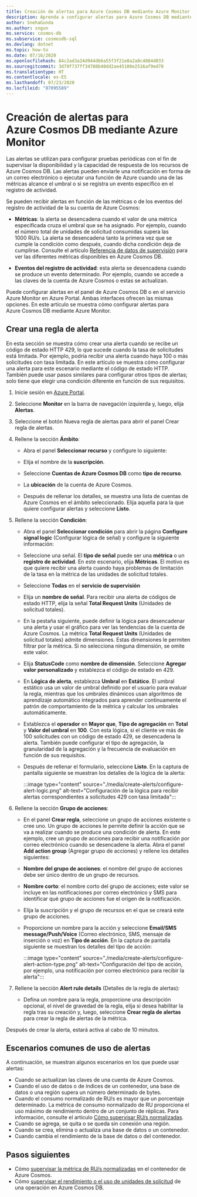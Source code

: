 ```yaml
---
title: Creación de alertas para Azure Cosmos DB mediante Azure Monitor
description: Aprenda a configurar alertas para Azure Cosmos DB mediante Azure Monitor.
author: SnehaGunda
ms.author: sngun
ms.service: cosmos-db
ms.subservice: cosmosdb-sql
ms.devlang: dotnet
ms.topic: how-to
ms.date: 07/16/2020
ms.openlocfilehash: 84c2ad3a24d944db6a55f3f21e8a2a0c4084d033
ms.sourcegitcommit: 3d79f737ff34708b48dd2ae45100e2516af9ed78
ms.translationtype: HT
ms.contentlocale: es-ES
ms.lasthandoff: 07/23/2020
ms.locfileid: "87095589"
---
```

# <a name="create-alerts-for-azure-cosmos-db-using-azure-monitor"></a>Creación de alertas para Azure Cosmos DB mediante Azure Monitor

Las alertas se utilizan para configurar pruebas periódicas con el fin de supervisar la disponibilidad y la capacidad de respuesta de los recursos de Azure Cosmos DB. Las alertas pueden enviarle una notificación en forma de un correo electrónico o ejecutar una función de Azure cuando una de las métricas alcance el umbral o si se registra un evento específico en el registro de actividad.

Se pueden recibir alertas en función de las métricas o de los eventos del registro de actividad de la su cuenta de Azure Cosmos:

* **Métricas**: la alerta se desencadena cuando el valor de una métrica especificada cruza el umbral que se ha asignado. Por ejemplo, cuando el número total de unidades de solicitud consumidas supera las 1000 RU/s. La alerta se desencadena tanto la primera vez que se cumple la condición como después, cuando dicha condición deja de cumplirse. Consulte el artículo [Referencia de datos de supervisión](monitor-cosmos-db-reference.md#metrics) para ver las diferentes métricas disponibles en Azure Cosmos DB.

* **Eventos del registro de actividad**: esta alerta se desencadena cuando se produce un evento determinado. Por ejemplo, cuando se accede a las claves de la cuenta de Azure Cosmos o estas se actualizan.

Puede configurar alertas en el panel de Azure Cosmos DB o en el servicio Azure Monitor en Azure Portal. Ambas interfaces ofrecen las mismas opciones. En este artículo se muestra cómo configurar alertas para Azure Cosmos DB mediante Azure Monitor.

## <a name="create-an-alert-rule"></a>Crear una regla de alerta

En esta sección se muestra cómo crear una alerta cuando se recibe un código de estado HTTP 429, lo que sucede cuando la tasa de solicitudes está limitada. Por ejemplo, podría recibir una alerta cuando haya 100 o más solicitudes con tasa limitada. En este artículo se muestra cómo configurar una alerta para este escenario mediante el código de estado HTTP. También puede usar pasos similares para configurar otros tipos de alertas; solo tiene que elegir una condición diferente en función de sus requisitos.

1. Inicie sesión en [Azure Portal](https://portal.azure.com/).

1. Seleccione **Monitor** en la barra de navegación izquierda y, luego, elija **Alertas**.

1. Seleccione el botón Nueva regla de alertas para abrir el panel Crear regla de alertas.  

1. Rellene la sección **Ámbito**:

   * Abra el panel **Seleccionar recurso** y configure lo siguiente:

   * Elija el nombre de la **suscripción**.

   * Seleccione **Cuentas de Azure Cosmos DB** como **tipo de recurso**.

   * La **ubicación** de la cuenta de Azure Cosmos.

   * Después de rellenar los detalles, se muestra una lista de cuentas de Azure Cosmos en el ámbito seleccionado. Elija aquella para la que quiere configurar alertas y seleccione **Listo**.

1. Rellene la sección **Condición**:

   * Abra el panel **Seleccionar condición** para abrir la página **Configure signal logic** (Configurar lógica de señal) y configure la siguiente información:

   * Seleccione una señal. El **tipo de señal** puede ser una **métrica** o un **registro de actividad**. En este escenario, elija **Métricas**. El motivo es que quiere recibir una alerta cuando haya problemas de limitación de la tasa en la métrica de las unidades de solicitud totales.

   * Seleccione **Todas** en el **servicio de supervisión**

   * Elija un **nombre de señal**. Para recibir una alerta de códigos de estado HTTP, elija la señal **Total Request Units** (Unidades de solicitud totales).

   * En la pestaña siguiente, puede definir la lógica para desencadenar una alerta y usar el gráfico para ver las tendencias de la cuenta de Azure Cosmos. La métrica **Total Request Units** (Unidades de solicitud totales) admite dimensiones. Estas dimensiones le permiten filtrar por la métrica. Si no selecciona ninguna dimensión, se omite este valor.

   * Elija **StatusCode** como **nombre de dimensión**. Seleccione **Agregar valor personalizado** y establezca el código de estado en 429.

   * En **Lógica de alerta**, establezca **Umbral** en **Estático**. El umbral estático usa un valor de umbral definido por el usuario para evaluar la regla, mientras que los umbrales dinámicos usan algoritmos de aprendizaje automático integrados para aprender continuamente el patrón de comportamiento de la métrica y calcular los umbrales automáticamente.

   * Establezca el **operador** en **Mayor que**, **Tipo de agregación** en **Total** y **Valor del umbral** en **100**. Con esta lógica, si el cliente ve más de 100 solicitudes con un código de estado 429, se desencadena la alerta. También puede configurar el tipo de agregación, la granularidad de la agregación y la frecuencia de evaluación en función de sus requisitos.

   * Después de rellenar el formulario, seleccione **Listo**. En la captura de pantalla siguiente se muestran los detalles de la lógica de la alerta:

     :::image type="content" source="./media/create-alerts/configure-alert-logic.png" alt-text="Configuración de la lógica para recibir alertas correspondientes a solicitudes 429 con tasa limitada":::

1. Rellene la sección **Grupo de acciones**:

   * En el panel **Crear regla**, seleccione un grupo de acciones existente o cree uno. Un grupo de acciones le permite definir la acción que se va a realizar cuando se produce una condición de alerta. En este ejemplo, cree un grupo de acciones para recibir una notificación por correo electrónico cuando se desencadene la alerta. Abra el panel **Add action group** (Agregar grupo de acciones) y rellene los detalles siguientes:

   * **Nombre del grupo de acciones**: el nombre del grupo de acciones debe ser único dentro de un grupo de recursos.

   * **Nombre corto**: el nombre corto del grupo de acciones; este valor se incluye en las notificaciones por correo electrónico y SMS para identificar qué grupo de acciones fue el origen de la notificación.

   * Elija la suscripción y el grupo de recursos en el que se creará este grupo de acciones.  

   * Proporcione un nombre para la acción y seleccione **Email/SMS message/Push/Voice** (Correo electrónico, SMS, mensaje de inserción o voz) en **Tipo de acción**. En la captura de pantalla siguiente se muestran los detalles del tipo de acción:

     :::image type="content" source="./media/create-alerts/configure-alert-action-type.png" alt-text="Configuración del tipo de acción, por ejemplo, una notificación por correo electrónico para recibir la alerta":::

1. Rellene la sección **Alert rule details** (Detalles de la regla de alertas):

   * Defina un nombre para la regla, proporcione una descripción opcional, el nivel de gravedad de la regla, elija si desea habilitar la regla tras su creación y, luego, seleccione **Crear regla de alertas** para crear la regla de alertas de la métrica.

Después de crear la alerta, estará activa al cabo de 10 minutos.

## <a name="common-alerting-scenarios"></a>Escenarios comunes de uso de alertas

A continuación, se muestran algunos escenarios en los que puede usar alertas:

* Cuando se actualizan las claves de una cuenta de Azure Cosmos.
* Cuando el uso de datos o de índices de un contenedor, una base de datos o una región supera un número determinado de bytes.
* Cuando el consumo normalizado de RU/s es mayor que un porcentaje determinado. La métrica de consumo normalizado de RU proporciona el uso máximo de rendimiento dentro de un conjunto de réplicas. Para información, consulte el artículo [Cómo supervisar RU/s normalizadas](monitor-normalized-request-units.md).  
* Cuando se agrega, se quita o se queda sin conexión una región.
* Cuando se crea, elimina o actualiza una base de datos o un contenedor.
* Cuando cambia el rendimiento de la base de datos o del contenedor.

## <a name="next-steps"></a>Pasos siguientes

* Cómo [supervisar la métrica de RU/s normalizadas](monitor-normalized-request-units.md) en el contenedor de Azure Cosmos.
* Cómo [supervisar el rendimiento o el uso de unidades de solicitud](monitor-request-unit-usage.md) de una operación en Azure Cosmos DB.
